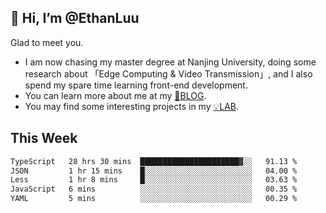 ## 👋 Hi, I’m @EthanLuu

Glad to meet you.

- I am now chasing my master degree at Nanjing University, doing some research about 「Edge Computing & Video Transmission」, and I also spend my spare time learning front-end development.
- You can learn more about me at my [📝BLOG](https://blog.ethanloo.cn).
- You may find some interesting projects in my [💡LAB](https://lab.ethanloo.cn).

## This Week
<!--START_SECTION:waka-->

```txt
TypeScript   28 hrs 30 mins  ██████████████████████▓░░   91.13 %
JSON         1 hr 15 mins    █░░░░░░░░░░░░░░░░░░░░░░░░   04.00 %
Less         1 hr 8 mins     █░░░░░░░░░░░░░░░░░░░░░░░░   03.63 %
JavaScript   6 mins          ░░░░░░░░░░░░░░░░░░░░░░░░░   00.35 %
YAML         5 mins          ░░░░░░░░░░░░░░░░░░░░░░░░░   00.29 %
```

<!--END_SECTION:waka-->
